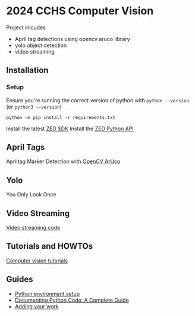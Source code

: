# 2024 CCHS Computer Vision

Project inlcudes 
- April tag detections using opencv aruco library
- yolo object detection
- video streaming

## Installation
### Setup
Ensure you're running the correct version of python with ```python --version``` (or ```python3 --version```)

```python -m pip install -r requirements.txt```

Install the latest [ZED SDK](https://www.stereolabs.com/developers/release/)
Install the [ZED Python API](https://www.stereolabs.com/docs/app-development/python/install/)

## April Tags
Apriltag Marker Detection with [OpenCV ArUco](https://docs.opencv.org/4.x/de/d67/group__objdetect__aruco.html)

## Yolo
You Only Look Once

## Video Streaming
[Video streaming code](videostreaming/README.md)

## Tutorials and HOWTOs
[Computer vision tutorials](docs/README.md)

## Guides
- [Python environment setup](docs/pyenv_setup.md)
- [Documenting Python Code: A Complete Guide](https://realpython.com/documenting-python-code/)
- [Adding your work](docs/adding_your_work.md)
